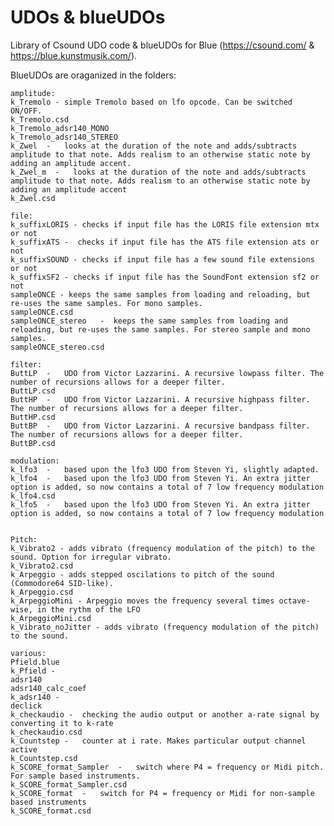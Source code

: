 # UDOs & blueUDOs

Library of Csound UDO code & blueUDOs for Blue (https://csound.com/ & https://blue.kunstmusik.com/).

    
BlueUDOs are oraganized in the folders:
    
    amplitude:
    k_Tremolo - simple Tremolo based on lfo opcode. Can be switched ON/OFF.
    k_Tremolo.csd
    k_Tremolo_adsr140_MONO
    k_Tremolo_adsr140_STEREO
    k_Zwel  -   looks at the duration of the note and adds/subtracts amplitude to that note. Adds realism to an otherwise static note by adding an amplitude accent.
    k_Zwel_m  -   looks at the duration of the note and adds/subtracts amplitude to that note. Adds realism to an otherwise static note by adding an amplitude accent
    k_Zwel.csd
        
    file:
    k_suffixLORIS - checks if input file has the LORIS file extension mtx or not
    k_suffixATS -  checks if input file has the ATS file extension ats or not
    k_suffixSOUND - checks if input file has a few sound file extensions or not
    k_suffixSF2 - checks if input file has the SoundFont extension sf2 or not
    sampleONCE - keeps the same samples from loading and reloading, but re-uses the same samples. For mono samples.
    sampleONCE.csd
    sampleONCE_stereo   -  keeps the same samples from loading and reloading, but re-uses the same samples. For stereo sample and mono samples.
    sampleONCE_stereo.csd
    
    filter:
    ButtLP  -   UDO from Victor Lazzarini. A recursive lowpass filter. The number of recursions allows for a deeper filter.
    ButtLP.csd
    ButtHP  -   UDO from Victor Lazzarini. A recursive highpass filter. The number of recursions allows for a deeper filter.
    ButtHP.csd
    ButtBP  -   UDO from Victor Lazzarini. A recursive bandpass filter. The number of recursions allows for a deeper filter.
    ButtBP.csd
        
    modulation:
    k_lfo3  -   based upon the lfo3 UDO from Steven Yi, slightly adapted. 
    k_lfo4  -   based upon the lfo3 UDO from Steven Yi. An extra jitter option is added, so now contains a total of 7 low frequency	modulation 
    k_lfo4.csd
    k_lfo5  -   based upon the lfo3 UDO from Steven Yi. An extra jitter option is added, so now contains a total of 7 low frequency	modulation 

    
    Pitch:
    k_Vibrato2 - adds vibrato (frequency modulation of the pitch) to the sound. Option for irregular vibrato.
    k_Vibrato2.csd
    k_Arpeggio - adds stepped oscilations to pitch of the sound (Commodore64 SID-like).
    k_Arpeggio.csd
    k_ArpeggioMini - Arpeggio moves the frequency several times octave-wise, in the rythm of the LFO
    k_ArpeggioMini.csd
    k_Vibrato_noJitter - adds vibrato (frequency modulation of the pitch) to the sound.
    
    various:
    Pfield.blue
    k_Pfield -
    adsr140
    adsr140_calc_coef
    k_adsr140 - 
    declick
    k_checkaudio -  checking the audio output or another a-rate signal by converting it to k-rate
    k_checkaudio.csd
    k_Countstep -   counter at i rate. Makes particular output channel active
    k_Countstep.csd
    k_SCORE_format_Sampler  -   switch where P4 = frequency or Midi pitch. For sample based instruments. 
    k_SCORE_format_Sampler.csd
    k_SCORE_format  -   switch for P4 = frequency or Midi for non-sample based instruments
    k_SCORE_format.csd

    

   





   
